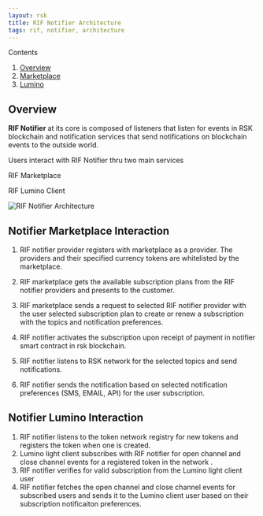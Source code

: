 ```yaml
---
layout: rsk
title: RIF Notifier Architecture
tags: rif, notifier, architecture
---
```

Contents

1. [Overview](#overview)
2. [Marketplace](#notifier-marketplace-interaction)
3. [Lumino](#notifier-lumino-interaction)


## Overview 
 **RIF Notifier** at its core is composed of listeners that listen for events in RSK blockchain and notification services that send notifications on blockchain events to the outside world.

 Users interact with RIF Notifier thru two main services 
 
 RIF Marketplace 

 RIF Lumino Client

![RIF Notifier Architecture](../assets/img/architecture.png)

## Notifier Marketplace Interaction
1. RIF notifier provider registers with marketplace as a provider. The providers and their specified
 currency tokens are whitelisted by the marketplace.
2. RIF marketplace gets the available subscription plans from the RIF notifier providers and presents to the customer.

3. RIF marketplace sends a request to selected RIF notifier provider with the user selected subscription plan to create or renew a subscription with the topics and notification preferences.

4. RIF notifier activates the subscription upon receipt of payment in notifier smart contract in rsk blockchain.

5. RIF notifier listens to RSK network for the selected topics and send notifications.

6. RIF notifier sends the notification based on selected notification preferences (SMS, EMAIL, API) for the user subscription.

## Notifier Lumino Interaction
1. RIF notifier listens to the token network registry for new tokens and registers the token when one is
created.
2. Lumino light client subscribes with RIF notifier for open channel and close channel events for a registered token in the network .
3. RIF notifier verifies for valid subscription from the Lumino light client user
4. RIF notifier fetches the open channel and close channel events for subscribed users and sends it to the Lumino client user based on their subscription notificaiton preferences.


